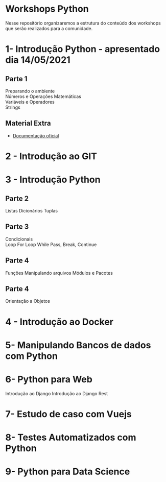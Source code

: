 # Workshops Python
Nesse repositório organizaremos a estrutura do conteúdo dos workshops que serão realizados para a comunidade.


# 1- Introdução Python - apresentado dia 14/05/2021
   ## Parte 1
   Preparando o ambiente<br>
   Números e Operações Matemáticas<br>
   Variáveis e Operadores<br>
   Strings
  ## Material Extra
  * [Documentação oficial](https://docs.python.org/3/tutorial/introduction.html)
  
# 2 - Introdução ao GIT
    
# 3 - Introdução Python
   ## Parte 2
   Listas
   Dicionários
   Tuplas
   ## Parte 3
   Condicionais   
   Loop For
   Loop While
   Pass, Break, Continue
   ## Parte 4
   Funções
   Manipulando arquivos
   Módulos e Pacotes
   ## Parte 4
   Orientação a Objetos

# 4 - Introdução ao Docker

# 5- Manipulando Bancos de dados com Python

# 6- Python para Web
   Introdução ao Django
   Introdução ao Django Rest

# 7- Estudo de caso com Vuejs

# 8- Testes Automatizados com Python
# 9- Python para Data Science
